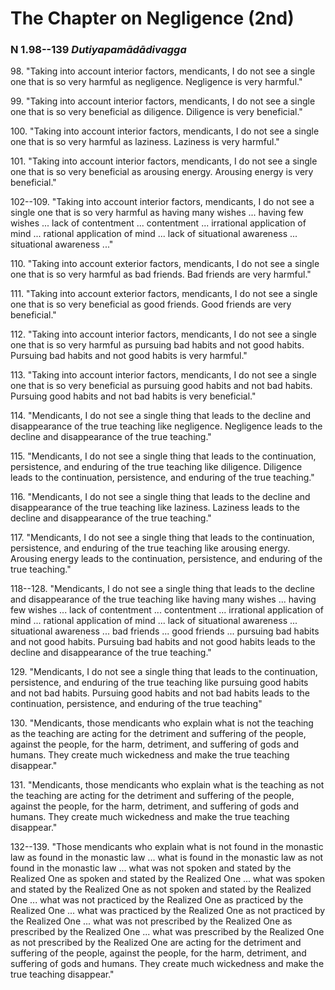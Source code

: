 # The Chapter on Negligence (2nd)

### N 1.98--139 *Dutiyapamādādivagga*

98\. "Taking into account interior factors, mendicants, I do not see a single
one that is so very harmful as negligence. Negligence is very harmful."

<!--pg-->
99\. "Taking into account interior factors, mendicants, I do not see a single
one that is so very beneficial as diligence. Diligence is very
beneficial."

<!--pg-->
100\. "Taking into account interior factors, mendicants, I do not see a single
one that is so very harmful as laziness. Laziness is very harmful."

<!--pg-->
101\. "Taking into account interior factors, mendicants, I do not see a single
one that is so very beneficial as arousing energy. Arousing energy is
very beneficial."

<!--pg-->
102--109\. "Taking into account interior factors, mendicants, I do not see a single
one that is so very harmful as having many wishes ... having few wishes
... lack of contentment ... contentment ... irrational application of
mind ... rational application of mind ... lack of situational awareness
... situational awareness ..."

<!--pg-->
110\. "Taking into account exterior factors, mendicants, I do not see a single
one that is so very harmful as bad friends. Bad friends are very
harmful."

<!--pg-->
111\. "Taking into account exterior factors, mendicants, I do not see a single
one that is so very beneficial as good friends. Good friends are very
beneficial."

<!--pg-->
112\. "Taking into account interior factors, mendicants, I do not see a single
one that is so very harmful as pursuing bad habits and not good habits.
Pursuing bad habits and not good habits is very harmful."

<!--pg-->
113\. "Taking into account interior factors, mendicants, I do not see a single
one that is so very beneficial as pursuing good habits and not bad
habits. Pursuing good habits and not bad habits is very beneficial."

<!--pg-->
114\. "Mendicants, I do not see a single thing that leads to the decline and
disappearance of the true teaching like negligence. Negligence leads to
the decline and disappearance of the true teaching."

<!--pg-->
115\. "Mendicants, I do not see a single thing that leads to the continuation,
persistence, and enduring of the true teaching like diligence. Diligence
leads to the continuation, persistence, and enduring of the true
teaching."

<!--pg-->
116\. "Mendicants, I do not see a single thing that leads to the decline and
disappearance of the true teaching like laziness. Laziness leads to the
decline and disappearance of the true teaching."

<!--pg-->
117\. "Mendicants, I do not see a single thing that leads to the continuation,
persistence, and enduring of the true teaching like arousing energy.
Arousing energy leads to the continuation, persistence, and enduring of
the true teaching."

<!--pg-->
118--128\. "Mendicants, I do not see a single thing that leads to the decline and
disappearance of the true teaching like having many wishes ... having
few wishes ... lack of contentment ... contentment ... irrational
application of mind ... rational application of mind ... lack of
situational awareness ... situational awareness ... bad friends ... good
friends ... pursuing bad habits and not good habits. Pursuing bad habits
and not good habits leads to the decline and disappearance of the true
teaching."

<!--pg-->
129\. "Mendicants, I do not see a single thing that leads to the continuation,
persistence, and enduring of the true teaching like pursuing good habits
and not bad habits. Pursuing good habits and not bad habits leads to the
continuation, persistence, and enduring of the true teaching"

<!--pg-->
130\. "Mendicants, those mendicants who explain what is not the teaching as
the teaching are acting for the detriment and suffering of the people,
against the people, for the harm, detriment, and suffering of gods and
humans. They create much wickedness and make the true teaching
disappear."

<!--pg-->
131\. "Mendicants, those mendicants who explain what is the teaching as not
the teaching are acting for the detriment and suffering of the people,
against the people, for the harm, detriment, and suffering of gods and
humans. They create much wickedness and make the true teaching
disappear."

<!--pg-->
132--139\. "Those mendicants who explain what is not found in the monastic law as
found in the monastic law ... what is found in the monastic law as not
found in the monastic law ... what was not spoken and stated by the
Realized One as spoken and stated by the Realized One ... what was
spoken and stated by the Realized One as not spoken and stated by the
Realized One ... what was not practiced by the Realized One as practiced
by the Realized One ... what was practiced by the Realized One as not
practiced by the Realized One ... what was not prescribed by the
Realized One as prescribed by the Realized One ... what was prescribed
by the Realized One as not prescribed by the Realized One are acting for
the detriment and suffering of the people, against the people, for the
harm, detriment, and suffering of gods and humans. They create much
wickedness and make the true teaching disappear."

<!--pg-->
